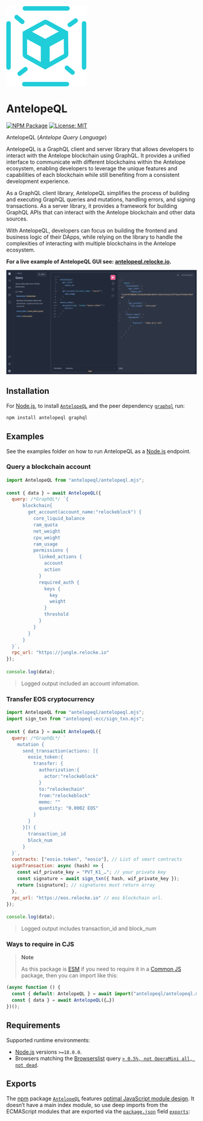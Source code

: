 ![antelopeql logo](https://raw.githubusercontent.com/pur3miish/antelopeql/main/static/antelopeql.svg)

# AntelopeQL

[![NPM Package](https://img.shields.io/npm/v/antelopeql.svg)](https://www.npmjs.org/package/antelopeql) [![License: MIT](https://img.shields.io/badge/License-MIT-yellow.svg)](https://github.com/pur3miish/antelopeql/blob/main/LICENSE)

AntelopeQL (_Antelope Query Language_)

AntelopeQL is a GraphQL client and server library that allows developers to interact with the Antelope blockchain using GraphQL. It provides a unified interface to communicate with different blockchains within the Antelope ecosystem, enabling developers to leverage the unique features and capabilities of each blockchain while still benefiting from a consistent development experience.

As a GraphQL client library, AntelopeQL simplifies the process of building and executing GraphQL queries and mutations, handling errors, and signing transactions. As a server library, it provides a framework for building GraphQL APIs that can interact with the Antelope blockchain and other data sources.

With AntelopeQL, developers can focus on building the frontend and business logic of their DApps, while relying on the library to handle the complexities of interacting with multiple blockchains in the Antelope ecosystem.

**For a live example of AntelopeQL GUI see: [antelopeql.relocke.io](https://antelopeql.relocke.io).**

![antelopeql screenshot](https://raw.githubusercontent.com/pur3miish/antelopeql/main/static/antelopeql-screen.png)

## Installation

For [Node.js](https://nodejs.org), to install [`AntelopeQL`](https://npm.im/antelopeql) and the peer dependency [`graphql`](https://npm.im/graphql) run:

```sh
npm install antelopeql graphql
```

## Examples

See the examples folder on how to run AntelopeQL as a [Node.js](https://nodejs.org) endpoint.

### Query a blockchain account

```js
import AntelopeQL from "antelopeql/antelopeql.mjs";

const { data } = await AntelopeQL({
  query: /*GraphQL*/ `{
      blockchain{
        get_account(account_name:"relockeblock") {
          core_liquid_balance
          ram_quota
          net_weight
          cpu_weight
          ram_usage
          permissions {
            linked_actions {
              account
              action
            }
            required_auth {
              keys {
                key
                weight
              }
              threshold
            }
          }
        }
      }
  }`,
  rpc_url: "https://jungle.relocke.io"
});

console.log(data);
```

> Logged output included an account infomation.

### Transfer EOS cryptocurrency

```js
import AntelopeQL from "antelopeql/antelopeql.mjs";
import sign_txn from "antelopeql-ecc/sign_txn.mjs";

const { data } = await AntelopeQL({
  query: /*GraphQL*/ `
    mutation {
      send_transaction(actions: [{
        eosio_token:{
          transfer: {
            authorization:{
              actor:"relockeblock"
            }
            to:"relockechain"
            from:"relockeblock"
            memo: ""
            quantity: "0.0002 EOS"
          }
        }
      }]) {
        transaction_id
        block_num
      }
  }`,
  contracts: ["eosio.token", "eosio"], // List of smart contracts
  signTransaction: async (hash) => {
    const wif_private_key = "PVT_K1_…"; // your private key
    const signature = await sign_txn({ hash, wif_private_key });
    return [signature]; // signatures must return array
  },
  rpc_url: "https://eos.relocke.io" // eos blockchain url.
});

console.log(data);
```

> Logged output includes transaction_id and block_num

### Ways to require in CJS

> **Note**
>
> As this package is [ESM](https://nodejs.org/docs/latest-v16.x/api/esm.html) if you need to require it in a [Common JS](https://nodejs.org/docs/latest-v16.x/api/modules.html) package, then you can import like this:

```js
(async function () {
  const { default: AntelopeQL } = await import("antelopeql/antelopeql.mjs");
  const { data } = await AntelopeQL({…})
})();
```

## Requirements

Supported runtime environments:

- [Node.js](https://nodejs.org) versions `>=18.0.0`.
- Browsers matching the [Browserslist](https://browsersl.ist) query [`> 0.5%, not OperaMini all, not dead`](https://browsersl.ist/?q=%3E+0.5%25%2C+not+OperaMini+all%2C+not+dead).

## Exports

The [npm](https://npmjs.com) package [`AntelopeQL`](https://npm.im/antelopeql) features [optimal JavaScript module design](https://jaydenseric.com/blog/optimal-javascript-module-design). It doesn’t have a main index module, so use deep imports from the ECMAScript modules that are exported via the [`package.json`](./package.json) field [`exports`](https://nodejs.org/api/packages.html#exports):

